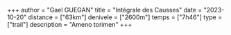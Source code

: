 +++
author = "Gael GUEGAN"
title = "Intégrale des Causses"
date = "2023-10-20"
distance = ["63km"]
denivele = ["2600m"]
temps = ["7h46"]
type = ["trail"]
description = "Ameno torimen"
+++